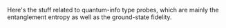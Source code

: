 Here's the stuff related to quantum-info type probes, which are mainly the entanglement entropy as well as the ground-state fidelity.
